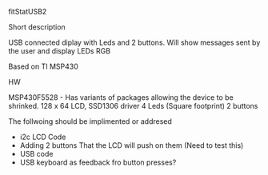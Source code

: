 fitStatUSB2

Short description

USB connected diplay with Leds and 2 buttons. 
Will show messages sent by the user and display LEDs RGB 

Based on TI MSP430

HW 

MSP430F5528 - Has variants of packages allowing the device to be shrinked.
128 x 64 LCD, SSD1306 driver 
4 Leds (Square footprint)
2 buttons

The follwoing should be implimented or addresed

- i2c LCD Code
- Adding 2 buttons That the LCD will push on them (Need to test this)
- USB code 
- USB keyboard as feedback fro button presses?

